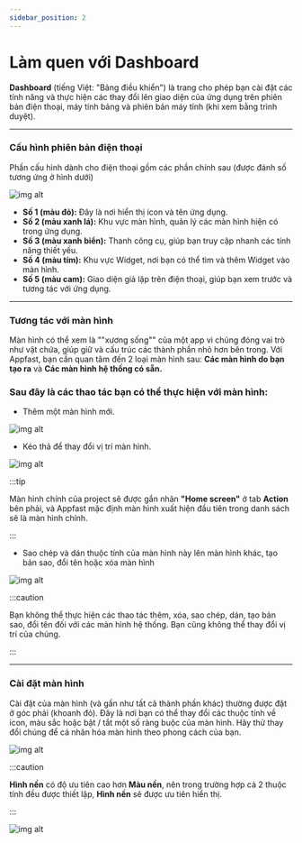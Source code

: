 ```yaml
---
sidebar_position: 2
---
```


# Làm quen với Dashboard

**Dashboard** (tiếng Việt: "Bảng điều khiển") là trang cho phép bạn cài đặt các tính năng và thực hiện các thay đổi lên giao diện của ứng dụng trên phiên bản điện thoại, máy tính bảng và phiên bản máy tính (khi xem bằng trình duyệt). 

---

### Cấu hình phiên bản điện thoại

Phần cấu hình dành cho điện thoại gồm các phần chính sau (được đánh số tương ứng ở hình dưới)

![img alt](/img/create-app/dashboard/200514-lam-quen-voi-dashboard-01.jpeg)

- **Số 1 (màu đỏ):** Đây là nơi hiển thị icon và tên ứng dụng.
- **Số 2 (màu xanh lá):** Khu vực màn hình, quản lý các màn hình hiện có trong ứng dụng.
- **Số 3 (màu xanh biển):** Thanh công cụ, giúp bạn truy cập nhanh các tính năng thiết yếu.
- **Số 4 (màu tím):** Khu vực Widget, nơi bạn có thể tìm và thêm Widget vào màn hình.
- **Số 5 (màu cam):** Giao diện giả lập trên điện thoại, giúp bạn xem trước và tương tác với ứng dụng.

---

### Tương tác với màn hình

Màn hình có thể xem là ""xương sống"" của một app vì chúng đóng vai trò như vật chứa, giúp giữ và cấu trúc các thành phần nhỏ hơn bên trong. Với Appfast, bạn cần quan tâm đến 2 loại màn hình sau: **Các màn hình do bạn tạo ra** và **Các màn hình hệ thống có sẵn.**

### Sau đây là các thao tác bạn có thể thực hiện với màn hình:

- Thêm một màn hình mới.

![img alt](/img/create-app/dashboard/200514-lam-quen-voi-dashboard-02.jpeg)

- Kéo thả để thay đổi vị trí màn hình.

![img alt](/img/create-app/dashboard/200514-lam-quen-voi-dashboard-03.jpeg)

:::tip

Màn hình chính của project sẽ được gắn nhãn **"Home screen"** ở tab **Action** bên phải, và Appfast mặc định màn hình xuất hiện đầu tiên trong danh sách sẽ là màn hình chính.

:::

- Sao chép và dán thuộc tính của màn hình này lên màn hình khác, tạo bản sao, đổi tên hoặc xóa màn hình

![img alt](/img/create-app/dashboard/200514-lam-quen-voi-dashboard-04.jpeg)

:::caution

Bạn không thể thực hiện các thao tác thêm, xóa, sao chép, dán, tạo bản sao, đổi tên đối với các màn hình hệ thống. Bạn cũng không thể thay đổi vị trí của chúng.

:::

---

### Cài đặt màn hình

Cài đặt của màn hình (và gần như tất cả thành phần khác) thường được đặt ở góc phải (khoanh đỏ). Đây là nơi bạn có thể thay đổi các thuộc tính về icon, màu sắc hoặc bật / tắt một số ràng buộc của màn hình. Hãy thử thay đổi chúng để cá nhân hóa màn hình theo phong cách của bạn.

![img alt](/img/create-app/dashboard/200514-lam-quen-voi-dashboard-05.jpeg)

:::caution

**Hình nền** có độ ưu tiên cao hơn **Màu nền**, nên trong trường hợp cả 2 thuộc tính đều được thiết lập, **Hình nền** sẽ được ưu tiên hiển thị.

:::

![img alt](/img/create-app/dashboard/200514-lam-quen-voi-dashboard-06.jpeg)